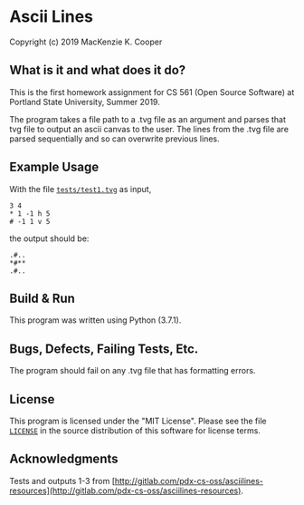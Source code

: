 # Ascii Lines
Copyright (c) 2019 MacKenzie K. Cooper

## What is it and what does it do?

This is the first homework assignment for CS 561 (Open Source Software) at Portland State University, Summer 2019. 

The program takes a file path to a .tvg file as an argument and parses that tvg file to output an ascii canvas to the user. The lines from the .tvg file are parsed sequentially and so can overwrite previous lines.

## Example Usage

With the file [`tests/test1.tvg`](https://github.com/mackkcooper/asciilines/blob/master/tests/test1.tvg) as input,

```
3 4
* 1 -1 h 5
# -1 1 v 5
```

the output should be:

```
.#..
*#**
.#..
```

## Build & Run

This program was written using Python (3.7.1).

## Bugs, Defects, Failing Tests, Etc.

The program should fail on any .tvg file that has formatting errors.

## License

This program is licensed under the "MIT License".  Please
see the file [`LICENSE`](https://github.com/mackkcooper/asciilines/blob/master/LICENSE) in the source distribution of this
software for license terms.

## Acknowledgments

Tests and outputs 1-3 from [http://gitlab.com/pdx-cs-oss/asciilines-resources](http://gitlab.com/pdx-cs-oss/asciilines-resources).